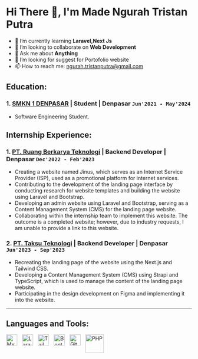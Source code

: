 # Hi There 👋, I'm Made Ngurah Tristan Putra

- 🌱 I’m currently learning **Laravel,Next Js**
- 👯 I’m looking to collaborate on **Web Development**
- 💬 Ask me about **Anything**
- 🤔 I’m looking for suggest for Portofolio website
- 📫 How to reach me: [ngurah.tristanputra@gmail.com](mailto:ngurah.tristanputra@gmail.com)

## Education:

### 1. [SMKN 1 DENPASAR](https://www.smkn1denpasar.sch.id/) | Student | Denpasar `Jun'2021 - May'2024`
   - Software Engineering Student.

## Internship Experience:

### 1. [PT. Ruang Berkarya Teknologi](https://www.billingjagoan.com/) | Backend Developer | Denpasar `Dec'2022 - Feb'2023`

- Creating a website named Jinus, which serves as an Internet Service Provider (ISP), used as a promotional platform for internet services.
- Contributing to the development of the landing page interface by conducting research for website templates and building the website using Laravel and Bootstrap.
- Developing an admin website using Laravel and Bootstrap, serving as a Content Management System (CMS) for the landing page website.
- Collaborating within the internship team to implement this website. The outcome is a completed website; however, due to industry requests, I am unable to provide a link to this website.

### 2. [PT. Taksu Teknologi](https://www.taksu.tech/) | Backend Developer | Denpasar `Jun'2023 - Sep'2023`
- Recreating the landing page of the website using the Next.js and Tailwind CSS.
- Developing a Content Management System (CMS) using Strapi and TypeScript, which is used to manage the content of the landing page website.
- Participating in the design development on Figma and implementing it into the website.
---

## Languages and Tools:

[<img align="left" alt="MySQL" width="30px" src="https://cdn.jsdelivr.net/gh/devicons/devicon/icons/mysql/mysql-original.svg" style="padding-right:10px;" />][webdev]
[<img align="left" alt="Laravel" width="30px" src="https://upload.wikimedia.org/wikipedia/commons/thumb/9/9a/Laravel.svg/1969px-Laravel.svg.png" style="padding-right:10px;" />][webdev]
[<img align="left" alt="Tailwind" width="30px" src="https://avatars.githubusercontent.com/u/67109815?s=280&v=4" style="padding-right:10px;" />][webdev]
[<img align="left" alt="Bootstrap" width="30px" src="https://upload.wikimedia.org/wikipedia/commons/thumb/b/b2/Bootstrap_logo.svg/1280px-Bootstrap_logo.svg.png" style="padding-right:10px;" />][webdev]
[<img align="left" alt="Git" width="30px" src="https://git-scm.com/images/logos/downloads/Git-Icon-1788C.png" style="padding-right:10px;" />][webdev]
[<img align="left" alt="PHP" width="50px" src="https://upload.wikimedia.org/wikipedia/commons/2/27/PHP-logo.svg" style="padding-right:10px;" />][webdev]



[webdev]: # "Web Development"

